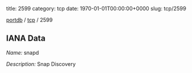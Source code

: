 title: 2599
category: tcp
date: 1970-01-01T00:00:00+0000
slug: tcp/2599

[portdb](/) / [tcp](/category/tcp.html) / 2599


## IANA Data

_Name:_ snapd

_Description:_ Snap Discovery

